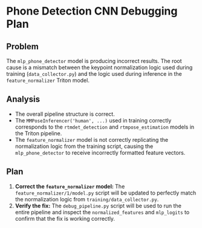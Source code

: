 # Phone Detection CNN Debugging Plan

## Problem

The `mlp_phone_detector` model is producing incorrect results. The root cause is a mismatch between the keypoint normalization logic used during training (`data_collector.py`) and the logic used during inference in the `feature_normalizer` Triton model.

## Analysis

- The overall pipeline structure is correct.
- The `MMPoseInferencer('human', ...)` used in training correctly corresponds to the `rtmdet_detection` and `rtmpose_estimation` models in the Triton pipeline.
- The `feature_normalizer` model is not correctly replicating the normalization logic from the training script, causing the `mlp_phone_detector` to receive incorrectly formatted feature vectors.

## Plan

1.  **Correct the `feature_normalizer` model:** The `feature_normalizer/1/model.py` script will be updated to perfectly match the normalization logic from `training/data_collector.py`.
2.  **Verify the fix:** The `debug_pipeline.py` script will be used to run the entire pipeline and inspect the `normalized_features` and `mlp_logits` to confirm that the fix is working correctly.
